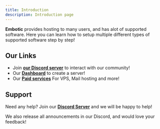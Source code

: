 ```yaml
---
title: Introduction
description: Introduction page
---
```


**Embotic** provides hosting to many users, and has alot of supported software.
Here you can learn how to setup multiple different types of supported software step by step!

## Our Links

- Join **[our Discord server](https://discord.gg/D6C3MKrVFg)** to interact with our community!
- Our **[Dashboard](https://dash.embotic.xyz)** to create a server!
- Our **[Paid services](https://client.embotic.xyz)** For VPS, Mail hosting and more!

## Support
Need any help? Join our **[Discord Server](https://discord.gg/D6C3MKrVFg)** and we will be happy to help!

We also release all announcements in our Discord, and would love your feedback!
